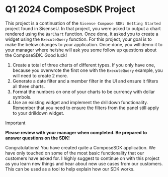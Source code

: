 # Q1 2024 ComposeSDK Project
This project is a continuation of the `Sisense Compose SDK: Getting Started` project found in SisenseU. In that project, you were asked to output a chart rendered using the `BarChart` function. Once done, it asked you to create a widget using the `ExecuteQuery` function. For this project, your goal is to make the below changes to your application. Once done, you will demo it to your manager where he/she will ask you some follow up questions about the ComposeSDK. Good luck!

1. Create a total of three charts of different types. If you only have one, because you overwrote the first one with the `ExecuteQuery` example, you will need to create 2 more.
2. Generate a date filter and a member filter in the UI and ensure it filters all three charts.
3. Format the numbers on one of your charts to be currency with dollar symbols.
4. Use an existing widget and implement the drilldown functionality. Remember that you need to ensure the filters from the panel still apply to your drilldown widget.

> [!IMPORTANT]
> **Please review with your manager when completed. Be prepared to answer questions on the SDK!**

Congratulations! You have created quite a ComposeSDK application. We have only touched on some of the most basic functionality that our customers have asked for. I highly suggest to continue on with this project as you learn new things and hear about new use cases from our customers. This can be used as a tool to help explain how our SDK works.

